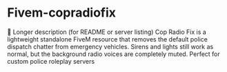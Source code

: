 # Fivem-copradiofix
🔹 Longer description (for README or server listing)  Cop Radio Fix is a lightweight standalone FiveM resource that removes the default police dispatch chatter from emergency vehicles. Sirens and lights still work as normal, but the background radio voices are completely muted. Perfect for custom police roleplay servers
